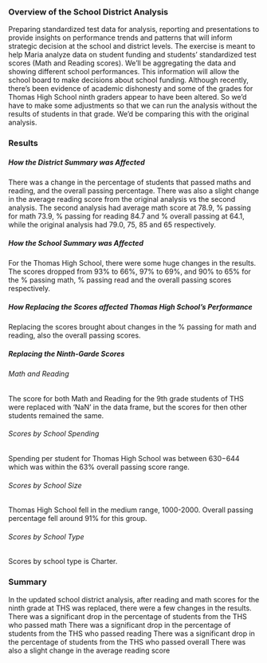 ### Overview of the School District Analysis
Preparing standardized test data for analysis, reporting and presentations to provide insights on performance trends and patterns that will inform strategic decision at the school and district levels.
The exercise is meant to help Maria analyze data on student funding and students’ standardized test scores (Math and Reading scores). We’ll be aggregating the data and showing different school performances. This information will allow the school board to make decisions about school funding. 
Although recently, there’s been evidence of academic dishonesty and some of the grades for Thomas High School ninth graders appear to have been altered. So we’d have to make some adjustments so that we can run the analysis without the results of students in that grade. We’d be comparing this with the original analysis. 

### Results

##### How the District Summary was Affected 
There was a change in the percentage of students that passed maths and reading, and the overall passing percentage. There was also a slight change in the average reading score from the original analysis vs the second analysis. The second analysis had average math score at 78.9, % passing for math 73.9, % passing for reading 84.7 and % overall passing at 64.1, while the original analysis had 79.0, 75, 85 and 65 respectively.  

##### How the School Summary was Affected
For the Thomas High School, there were some huge changes in the results.  The scores dropped from 93% to 66%, 97% to 69%, and 90% to 65% for the % passing math, % passing read and the overall passing scores respectively.  

##### How Replacing the Scores affected Thomas High School’s Performance 
Replacing the scores brought about changes in the % passing for math and reading, also the overall passing scores. 

##### Replacing the Ninth-Garde Scores 

###### Math and Reading 
The score for both Math and Reading for the 9th grade students of THS were replaced with ‘NaN’ in the data frame, but the scores for then other students remained the same. 

###### Scores by School Spending 
Spending per student for Thomas High School was between $630-$644 which was within the 63% overall passing score range. 

###### Scores by School Size 
Thomas High School fell in the medium range, 1000-2000. Overall passing percentage fell around 91% for this group. 

###### Scores by School Type
Scores by school type is Charter. 

### Summary 
In the updated school district analysis, after reading and math scores for the ninth grade at THS was replaced, there were a few changes in the results. 
There was a significant drop in the percentage of students from the THS who passed math
There was a significant drop in the percentage of students from the THS who passed reading
There was a significant drop in the percentage of students from the THS who passed overall
There was also a slight change in the average reading score






